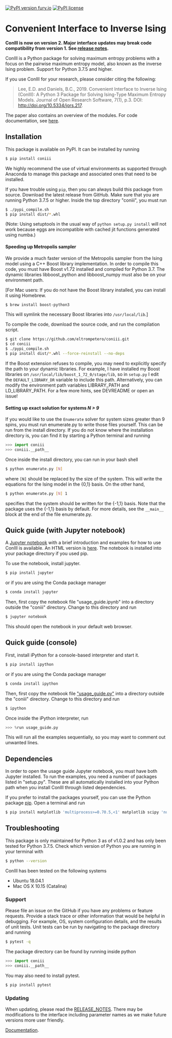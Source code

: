 [![PyPI version fury.io](https://badge.fury.io/py/coniii.svg)](https://pypi.python.org/pypi/coniii/) [![PyPI license](https://img.shields.io/pypi/l/coniii.svg)](https://pypi.python.org/pypi/coniii/)

# Convenient Interface to Inverse Ising

**ConIII is now on version 2. Major interface updates may break code compatibility from
version 1.  See [release
notes](https://github.com/eltrompetero/coniii/blob/py3/RELEASE_NOTES "release notes").**

ConIII is a Python package for solving maximum entropy problems with a focus on the
pairwise maximum entropy model, also known as the inverse Ising problem. Support for
Python 3.7.5 and higher.

If you use ConIII for your research, please consider citing the following:
> Lee, E.D. and Daniels, B.C., 2019. Convenient Interface to Inverse Ising (ConIII): A
> Python 3 Package for Solving Ising-Type Maximum Entropy Models. Journal of Open Research
> Software, 7(1), p.3. DOI: http://doi.org/10.5334/jors.217.

The paper also contains an overview of the modules. For code documentation, see
[here](https://eddielee.co/coniii/index.html "Documentation").

## Installation

This package is available on PyPI. It can be installed by running 
```bash
$ pip install coniii
```
We highly recommend the use of virtual environments as supported through Anaconda to
manage this package and associated ones that need to be installed.

If you have trouble using `pip`, then you can always build this package from
source.  Download the latest release from GitHub. Make sure that you are running Python
3.7.5 or higher.  Inside the top directory "coniii", you must run 
```bash
$ ./pypi_compile.sh
$ pip install dist/*.whl
```
(Note: Using setuptools in the usual way of `python
setup.py install` will not work because eggs are incompatible with cached jit functions
generated using numba.)

#### Speeding up Metropolis sampler
We provide a much faster version of the Metropolis sampler from the Ising model using a
C++ Boost library implementation. In order to compile this code, you must have Boost v1.72
installed and compiled for Python 3.7. The dynamic libraries libboost_python and
libboost_numpy must also be on your environment path.

[For Mac users: If you do not have the Boost library installed, you can install it using
Homebrew.
```bash
$ brew install boost-python3
```
This will symlink the necessary Boost libraries into `/usr/local/lib`.]

To compile the code, download the source code, and run the compilation script.
```bash
$ git clone https://github.com/eltrompetero/coniii.git
$ cd coniii
$ ./pypi_compile.sh
$ pip install dist/*.whl --force-reinstall --no-deps
```

If the Boost extension refuses to compile, you may need to explicitly specify the path to
your dynamic libraries. For example, I have installed my Boost libraries on
`/usr/local/lib/boost_1_72_0/stage/lib`, so in `setup.py` I edit the `DEFAULT_LIBRARY_DR`
variable to include this path. Alternatively, you can modify the environment path
variables LIBRARY_PATH and LD_LIBRARY_PATH. For a few more hints, see DEVREADME or open an
issue!

#### Setting up exact solution for systems *N > 9*
If you would like to use the `Enumerate` solver for system sizes greater than 9 spins, you
must run enumerate.py to write those files yourself. This can be run from the install
directory.  If you do not know where the installation directory is, you can find it by
starting a Python terminal and running
```python
>>> import coniii
>>> coniii.__path__
```

Once inside the install directory, you can run in your bash shell
```bash
$ python enumerate.py [N]
```

where `[N]` should be replaced by the size of the system. This will write the equations
for the Ising model in the {0,1} basis. On the other hand,

```bash
$ python enumerate.py [N] 1
```

specifies that the system should be written for the {-1,1} basis. Note that the package
uses the {-1,1} basis by default. For more details, see the `__main__` block at the end of
the file enumerate.py.

## Quick guide (with Jupyter notebook)

A [Jupyter
notebook](https://github.com/eltrompetero/coniii/blob/py3/ipynb/usage_guide.ipynb) with a
brief introduction and examples for how to use ConIII is available. An HTML version is
[here](https://github.com/eltrompetero/coniii/blob/py3/ipynb/usage_guide.html). The
notebook is installed into your package directory if you used pip.

To use the notebook, install jupyter. 
```bash
$ pip install jupyter
```
or if you are using the Conda package manager
```bash
$ conda install jupyter
```

Then, first copy the notebook file "usage_guide.ipynb" into a directory outside the
"coniii" directory.  Change to this directory and run
```bash
$ jupyter notebook
```

This should open the notebook in your default web browser.

## Quick guide (console)

First, install iPython for a console-based interpreter and start it.
```bash
$ pip install ipython
```
or if you are using the Conda package manager
```bash
$ conda install ipython
```

Then, first copy the notebook file
["usage_guide.py"](https://github.com/eltrompetero/coniii/blob/py3/ipynb/usage_guide.py)
into a directory outside the "coniii" directory.  Change to this directory and run
```bash
$ ipython
```

Once inside the iPython interpreter, run
```python
>>> %run usage_guide.py
```
This will run all the examples sequentially, so you may want to comment out unwanted lines.

## Dependencies

In order to open the usage guide Jupyter notebook, you must have both Jupyter installed.
To run the examples, you need a number of packages listed in "setup.py". These are all
automatically installed into your Python path when you install ConIII through listed
dependencies.

If you prefer to install the packages yourself, you can use the Python package
[pip](https://pypi.org/project/pip/).  Open a terminal and run
```bash
$ pip install matplotlib 'multiprocess>=0.70.5,<1' matplotlib scipy 'numpy>=1.15.4,<2' 'numba>=0.43.0,<1' 'mpmath>=1.1.0' dill joblib
```

## Troubleshooting

This package is only maintained for Python 3 as of v1.0.2 and has only been tested for
Python 3.7.5. Check which version of Python you are running in your terminal
with 
```bash
$ python --version
```

ConIII has been tested on the following systems
* Ubuntu 18.04.1
* Mac OS X 10.15 (Catalina)

### Support

Please file an issue on the GitHub if you have any problems or feature requests. Provide a
stack trace or other information that would be helpful in debugging. For example, OS,
system configuration details, and the results of unit tests. Unit tests can be run by
navigating to the package directory and running

```bash
$ pytest -q
```

The package directory can be found by running inside python
```python
>>> import coniii
>>> coniii.__path__
```

You may also need to install pytest.
```bash
$ pip install pytest
```

### Updating

When updating, please read the [RELEASE_NOTES](https://github.com/eltrompetero/coniii/blob/py3/RELEASE_NOTES). There may
be modifications to the interface including parameter names as we make future versions
more user friendly.

[Documentation](https://eddielee.co/coniii/index.html "Documentation").

